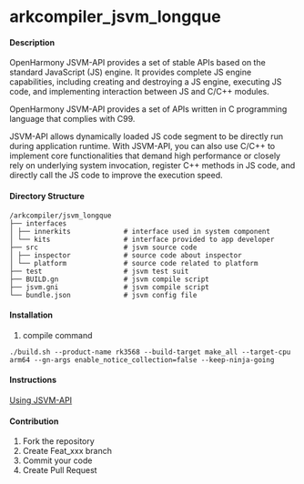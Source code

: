 # arkcompiler_jsvm_longque

#### Description
OpenHarmony JSVM-API provides a set of stable APIs based on the standard JavaScript (JS) engine. It provides complete JS engine capabilities, including creating and destroying a JS engine, executing JS code, and implementing interaction between JS and C/C++ modules.

OpenHarmony JSVM-API provides a set of APIs written in C programming language that complies with C99.

JSVM-API allows dynamically loaded JS code segment to be directly run during application runtime. With JSVM-API, you can also use C/C++ to implement core functionalities that demand high performance or closely rely on underlying system invocation, register C++ methods in JS code, and directly call the JS code to improve the execution speed.

#### Directory Structure

```
/arkcompiler/jsvm_longque
├── interfaces
│ ├── innerkits             # interface used in system component
│ └── kits                  # interface provided to app developer
├── src                     # jsvm source code
│ ├── inspector             # source code about inspector
│ └── platform              # source code related to platform
├── test                    # jsvm test suit
├── BUILD.gn                # jsvm compile script
├── jsvm.gni                # jsvm compile script
└── bundle.json             # jsvm config file
```

#### Installation

1.  compile command

```
./build.sh --product-name rk3568 --build-target make_all --target-cpu arm64 --gn-args enable_notice_collection=false --keep-ninja-going
```

#### Instructions

[Using JSVM-API](https://gitee.com/openharmony/docs/tree/master/zh-cn/application-dev/napi/Readme-CN.md)

#### Contribution

1.  Fork the repository
2.  Create Feat_xxx branch
3.  Commit your code
4.  Create Pull Request


